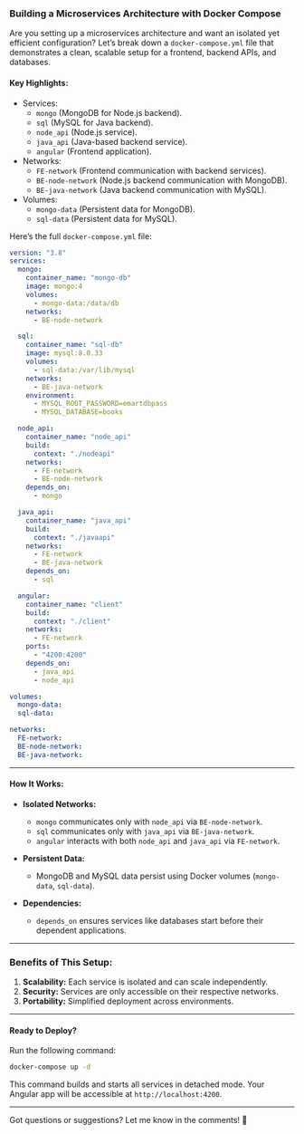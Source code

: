 ### Building a Microservices Architecture with Docker Compose

Are you setting up a microservices architecture and want an isolated yet efficient configuration? Let’s break down a `docker-compose.yml` file that demonstrates a clean, scalable setup for a frontend, backend APIs, and databases.

#### Key Highlights:

- Services:
  - `mongo` (MongoDB for Node.js backend).
  - `sql` (MySQL for Java backend).
  - `node_api` (Node.js service).
  - `java_api` (Java-based backend service).
  - `angular` (Frontend application).
- Networks:
  - `FE-network` (Frontend communication with backend services).
  - `BE-node-network` (Node.js backend communication with MongoDB).
  - `BE-java-network` (Java backend communication with MySQL).
- Volumes:
  - `mongo-data` (Persistent data for MongoDB).
  - `sql-data` (Persistent data for MySQL).

Here’s the full `docker-compose.yml` file:

```yaml
version: "3.8"
services:
  mongo:
    container_name: "mongo-db"
    image: mongo:4
    volumes:
      - mongo-data:/data/db
    networks:
      - BE-node-network

  sql:
    container_name: "sql-db"
    image: mysql:8.0.33
    volumes:
      - sql-data:/var/lib/mysql
    networks:
      - BE-java-network
    environment:
      - MYSQL_ROOT_PASSWORD=emartdbpass
      - MYSQL_DATABASE=books

  node_api:
    container_name: "node_api"
    build:
      context: "./nodeapi"
    networks:
      - FE-network
      - BE-node-network
    depends_on:
      - mongo

  java_api:
    container_name: "java_api"
    build:
      context: "./javaapi"
    networks:
      - FE-network
      - BE-java-network
    depends_on:
      - sql

  angular:
    container_name: "client"
    build:
      context: "./client"
    networks:
      - FE-network
    ports:
      - "4200:4200"
    depends_on:
      - java_api
      - node_api

volumes:
  mongo-data:
  sql-data:

networks:
  FE-network:
  BE-node-network:
  BE-java-network:
```

---

#### How It Works:

- **Isolated Networks:**

  - `mongo` communicates only with `node_api` via `BE-node-network`.
  - `sql` communicates only with `java_api` via `BE-java-network`.
  - `angular` interacts with both `node_api` and `java_api` via `FE-network`.

- **Persistent Data:**

  - MongoDB and MySQL data persist using Docker volumes (`mongo-data`, `sql-data`).

- **Dependencies:**

  - `depends_on` ensures services like databases start before their dependent applications.

---

### Benefits of This Setup:

1. **Scalability:** Each service is isolated and can scale independently.
2. **Security:** Services are only accessible on their respective networks.
3. **Portability:** Simplified deployment across environments.

---

#### Ready to Deploy?

Run the following command:

```bash
docker-compose up -d
```

This command builds and starts all services in detached mode. Your Angular app will be accessible at `http://localhost:4200`.

---

Got questions or suggestions? Let me know in the comments! 🚀


